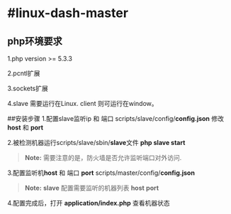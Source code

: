 #linux-dash-master
===================

## php环境要求
1.php version >= 5.3.3

2.pcntl扩展

3.sockets扩展

4.slave 需要运行在Linux. client 则可运行在window。

##安装步骤
1.配置slave监听ip 和 端口 scripts/slave/config/**config.json** 修改**host** 和 **port**

2.被检测机器运行scripts/slave/sbin/**slave**文件 **php slave start**
> **Note:** 需要注意的是，防火墙是否允许监听端口对外访问.  

3.配置监听机**host** 和 端口 **port** scripts/master/config/**config.json**
> **Note:** **slave** 配置需要监听的机器列表 **host** **port** 

4.配置完成后，打开 **application/index.php** 查看机器状态

